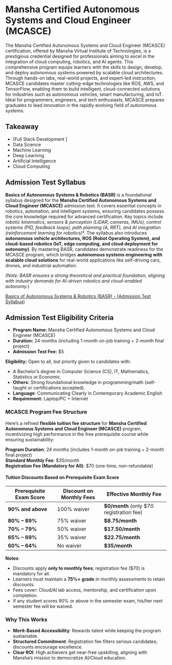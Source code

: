 # Mansha Certified Autonomous Systems and Cloud Engineer (MCASCE)

The Mansha Certified Autonomous Systems and Cloud Engineer (MCASCE) certification, offered by Mansha Virtual Institute of Technologies, is a prestigious credential designed for professionals aiming to excel in the integration of cloud computing, robotics, and AI agents. This comprehensive program equips learners with the skills to design, develop, and deploy autonomous systems powered by scalable cloud architectures. Through hands-on labs, real-world projects, and expert-led instruction, MCASCE candidates master cutting-edge technologies like ROS, AWS, and TensorFlow, enabling them to build intelligent, cloud-connected solutions for industries such as autonomous vehicles, smart manufacturing, and IoT. Ideal for programmers, engineers, and tech enthusiasts, MCASCE prepares graduates to lead innovation in the rapidly evolving field of autonomous systems.

## Takeaway

- [Full Stack Development ]
- Data Science
- Machine Learning
- Deep Learning
- Artificial Intelligence
- Cloud Computing


## Admission Test Syllabus
**Basics of Autonomous Systems & Robotics (BASR)** is a foundational syllabus designed for the **Mansha Certified Autonomous Systems and Cloud Engineer (MCASCE)** admission test. It covers essential concepts in robotics, automation, and intelligent systems, ensuring candidates possess the core knowledge required for advanced certification. Key topics include **robotic kinematics, sensors & perception (LiDAR, cameras, IMUs), control systems (PID, feedback loops), path planning (A*, RRT), and AI integration (reinforcement learning for robotics)**. The syllabus also introduces **autonomous vehicle architectures, ROS (Robot Operating System), and cloud-based robotics (IoT, edge computing, and cloud deployment for autonomy)**. By mastering BASR, candidates demonstrate readiness for the MCASCE program, which bridges **autonomous systems engineering with scalable cloud solutions** for real-world applications like self-driving cars, drones, and industrial automation.  

*(Note: BASR ensures a strong theoretical and practical foundation, aligning with industry demands for AI-driven robotics and cloud-enabled autonomy.)*  

[Basics of Autonomous Systems & Robotics (BASR) - (Admission Test Syllabus)](00_BASR/Readme.md)


## Admission Test Eligibility Criteria
- **Program Name:** Mansha Certified Autonomous Systems and Cloud Engineer (MCASCE)
- **Duration:** 24 months (including 1-month on-job training + 2-month final project)
- **Admission Test Fee:** $5

**Eligibility:** Open to all, but priority given to candidates with:
- A Bachelor’s degree in Computer Science (CS), IT, Mathematics, Statistics or Economic.
- **Others:** Strong foundational knowledge in programming/math (self-taught or certifications accepted).
- **Language**: Communicating Clearly in Contemporary Academic English
- **Requirement:** Laptop/PC + Internet


### **MCASCE Program Fee Structure**  

Here’s a refined **flexible tuition fee structure** for **Mansha Certified Autonomous Systems and Cloud Engineer (MCASCE)** program, incentivizing high performance in the free prerequisite course while ensuring sustainability:  

**Program Duration**: 24 months (includes 1-month on-job training + 2-month final project)  
**Standard Monthly Fee**: $35/month  
**Registration Fee (Mandatory for All)**: $70 (one-time, non-refundable)  

#### **Tuition Discounts Based on Prerequisite Exam Score**  

| **Prerequisite Exam Score** | **Discount on Monthly Fees** | **Effective Monthly Fee** |  
|-----------------------------|-----------------------------|---------------------------|  
| **90% and above**           | 100% waiver                 | **$0/month** (only $70 registration fee) |  
| **80% – 89%**               | 75% waiver                  | **$8.75/month** |  
| **70% – 79%**               | 50% waiver                  | **$17.50/month** |  
| **65% – 69%**               | 35% waiver                  | **$22.75/month** |  
| **60% – 64%**               | No waiver                   | **$35/month** |  

**Notes**:  
- Discounts apply **only to monthly fees**; registration fee ($70) is mandatory for all.  
- Learners must maintain a **75%+ grade** in monthly assessments to retain discounts.  
- Fees cover: Cloud/AI lab access, mentorship, and certification upon completion.  
- If any student scores 90% or above in the semester exam, his/her next semester fee will be waived.
  
### **Why This Works**  
- **Merit-Based Accessibility**: Rewards talent while keeping the program sustainable.  
- **Structured Commitment**: Registration fee filters serious candidates; discounts encourage excellence.  
- **Clear ROI**: High achievers get near-free upskilling, aligning with Mansha’s mission to democratize AI/Cloud education.  

